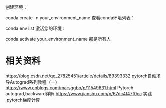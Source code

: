 创建环境：

conda create -n your_environment_name
查看conda环境列表：

conda env list
激活您的环境：

conda activate your_environment_name
那是所有人



# 相关资料

https://blog.csdn.net/qq_27825451/article/details/89393332  pytorch自动求导Autograd系列教程（一）
https://www.cnblogs.com/marsggbo/p/11549631.html  Pytorch autograd,backward详解
https://www.jianshu.com/p/67dc4f47f0cc 实践·pytorch梯度计算
